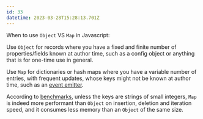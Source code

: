 ```yaml
---
id: 33
datetime: 2023-03-28T15:28:13.701Z
---
```


When to use `Object` VS `Map` in Javascript:

Use `Object` for records where you have a fixed and finite number of properties/fields known at author time, such as a config object or anything that is for one-time use in general.

Use `Map` for dictionaries or hash maps where you have a variable number of entries, with frequent updates, whose keys might not be known at author time, such as an [event emitter](https://github.com/developit/mitt/blob/main/src/index.ts#L45).

According to [benchmarks](https://www.zhenghao.io/posts/object-vs-map#performance-extravaganza), unless the keys are strings of small integers, `Map` is indeed more performant than `Object` on insertion, deletion and iteration speed, and it consumes less memory than an `Object` of the same size.
